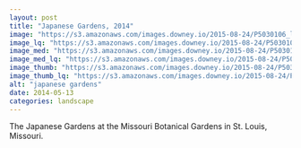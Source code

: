 ```yaml
---
layout: post
title: "Japanese Gardens, 2014"
image: "https://s3.amazonaws.com/images.downey.io/2015-08-24/P5030106_large.jpg"
image_lq: "https://s3.amazonaws.com/images.downey.io/2015-08-24/P5030106_large_lq.jpg"
image_med: "https://s3.amazonaws.com/images.downey.io/2015-08-24/P5030106_medium.jpg"
image_med_lq: "https://s3.amazonaws.com/images.downey.io/2015-08-24/P5030106_medium_lq.jpg"
image_thumb: "https://s3.amazonaws.com/images.downey.io/2015-08-24/P5030106_thumb.jpg"
image_thumb_lq: "https://s3.amazonaws.com/images.downey.io/2015-08-24/P5030106_thumb_lq.jpg"
alt: "japanese gardens"
date: 2014-05-13
categories: landscape
---
```


The Japanese Gardens at the Missouri Botanical Gardens in St. Louis, Missouri.
